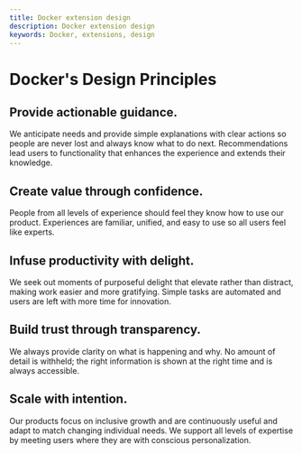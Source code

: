 ```yaml
---
title: Docker extension design
description: Docker extension design
keywords: Docker, extensions, design
---
```


# Docker's Design Principles

## Provide actionable guidance.
We anticipate needs and provide simple explanations with clear actions so people are never lost and always know what to do next. Recommendations lead users to functionality that enhances the experience and extends their knowledge.
<br>

## Create value through confidence.
People from all levels of experience should feel they know how to use our product. Experiences are familiar, unified, and easy to use so all users feel like experts.
<br>

## Infuse productivity with delight.
We seek out moments of purposeful delight that elevate rather than distract, making work easier and more gratifying. Simple tasks are automated and users are left with more time for innovation.
<br>

## Build trust through transparency.
We always provide clarity on what is happening and why. No amount of detail is withheld; the right information is shown at the right time and is always accessible.
<br>

## Scale with intention.
Our products focus on inclusive growth and are continuously useful and adapt to match changing individual needs. We support all levels of expertise by meeting users where they are with conscious personalization.
<br>